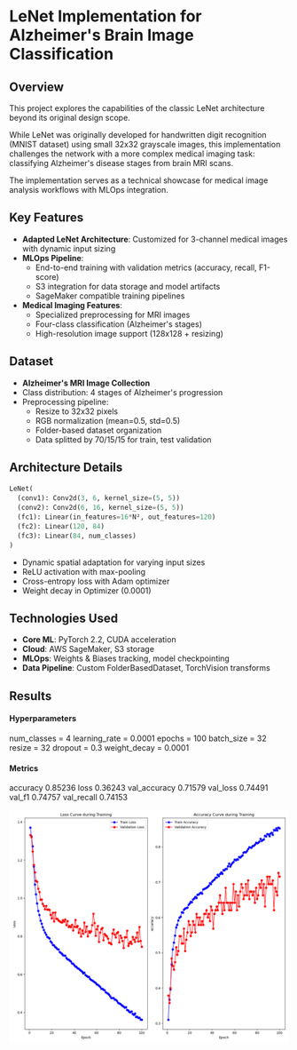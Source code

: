 # LeNet Implementation for Alzheimer's Brain Image Classification

## Overview

This project explores the capabilities of the classic LeNet architecture beyond its original design scope. 

While LeNet was originally developed for handwritten digit recognition (MNIST dataset) using small 32x32 grayscale images, this implementation challenges the network with a more complex medical imaging task: classifying Alzheimer's disease stages from brain MRI scans.

The implementation serves as a technical showcase for medical image analysis workflows with MLOps integration.

## Key Features
- **Adapted LeNet Architecture**: Customized for 3-channel medical images with dynamic input sizing
- **MLOps Pipeline**:
  - End-to-end training with validation metrics (accuracy, recall, F1-score)
  - S3 integration for data storage and model artifacts
  - SageMaker compatible training pipelines
- **Medical Imaging Features**:
  - Specialized preprocessing for MRI images
  - Four-class classification (Alzheimer's stages)
  - High-resolution image support (128x128 + resizing)
  
## Dataset
- **Alzheimer's MRI Image Collection**
- Class distribution: 4 stages of Alzheimer's progression
- Preprocessing pipeline:
  - Resize to 32x32 pixels
  - RGB normalization (mean=0.5, std=0.5)
  - Folder-based dataset organization
  - Data splitted by 70/15/15 for train, test validation


## Architecture Details
```python
LeNet(
  (conv1): Conv2d(3, 6, kernel_size=(5, 5))
  (conv2): Conv2d(6, 16, kernel_size=(5, 5))
  (fc1): Linear(in_features=16*N², out_features=120)
  (fc2): Linear(120, 84)
  (fc3): Linear(84, num_classes)
)
```
- Dynamic spatial adaptation for varying input sizes
- ReLU activation with max-pooling
- Cross-entropy loss with Adam optimizer
- Weight decay in Optimizer (0.0001)

## Technologies Used
- **Core ML**: PyTorch 2.2, CUDA acceleration
- **Cloud**: AWS SageMaker, S3 storage
- **MLOps**: Weights & Biases tracking, model checkpointing
- **Data Pipeline**: Custom FolderBasedDataset, TorchVision transforms

## Results

#### Hyperparameters
num_classes = 4
learning_rate = 0.0001
epochs = 100
batch_size = 32
resize = 32
dropout = 0.3 
weight_decay = 0.0001

#### Metrics
accuracy 0.85236
loss 0.36243
val_accuracy 0.71579
val_loss 0.74491
val_f1 0.74757
val_recall 0.74153

![img](runs/training_metrics-9.png)